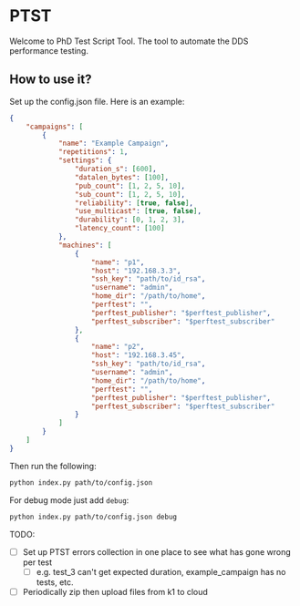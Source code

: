 # PTST
Welcome to PhD Test Script Tool. The tool to automate the DDS performance testing.

## How to use it?
Set up the config.json file. Here is an example:

```json
{
    "campaigns": [
        {
            "name": "Example Campaign",
            "repetitions": 1,
            "settings": {
                "duration_s": [600],
                "datalen_bytes": [100],
                "pub_count": [1, 2, 5, 10],
                "sub_count": [1, 2, 5, 10],
                "reliability": [true, false],
                "use_multicast": [true, false],
                "durability": [0, 1, 2, 3],
                "latency_count": [100]
            },
            "machines": [
                {
                    "name": "p1",
                    "host": "192.168.3.3",
                    "ssh_key": "path/to/id_rsa",
                    "username": "admin",
                    "home_dir": "/path/to/home",
                    "perftest": "",
                    "perftest_publisher": "$perftest_publisher",
                    "perftest_subscriber": "$perftest_subscriber"
                },
                {
                    "name": "p2",
                    "host": "192.168.3.45",
                    "ssh_key": "path/to/id_rsa",
                    "username": "admin",
                    "home_dir": "/path/to/home",
                    "perftest": "",
                    "perftest_publisher": "$perftest_publisher",
                    "perftest_subscriber": "$perftest_subscriber"
                }
            ]
        }
    ]
}
```

Then run the following:
```bash
python index.py path/to/config.json
```

For debug mode just add `debug`:
```bash
python index.py path/to/config.json debug
```

TODO: 
- [ ] Set up PTST errors collection in one place to see what has gone wrong per test
    - [ ] e.g. test_3 can't get expected duration, example_campaign has no tests, etc.
- [ ] Periodically zip then upload files from k1 to cloud